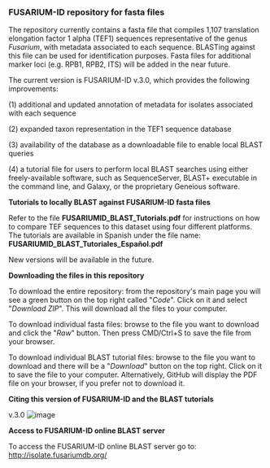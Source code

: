 ### FUSARIUM-ID repository for fasta files

The repository currently contains a fasta file that compiles 1,107 translation elongation factor 1 alpha (TEF1) sequences representative of the genus _Fusarium_, with metadata associated to each sequence. BLASTing against this file can be used for identification purposes. Fasta files for additional marker loci (e.g. RPB1, RPB2, ITS) will be added in the near future.  

The current version is FUSARIUM-ID v.3.0, which provides the following improvements: 

  (1) additional and updated annotation of metadata for isolates associated with each sequence 

  (2) expanded taxon representation in the TEF1 sequence database 
  
  (3) availability of the database as a downloadable file to enable local BLAST queries
  
  (4) a tutorial file for users to perform local BLAST searches using either freely-available software, such as SequenceServer, BLAST+ executable in the command line, and Galaxy, or the proprietary Geneious software. 
  
**Tutorials to locally BLAST against FUSARIUM-ID fasta files**

Refer to the file **FUSARIUMID_BLAST_Tutorials.pdf** for instructions on how to compare TEF sequences to this dataset using four different platforms. The tutorials are available in Spanish under the file name: **FUSARIUMID_BLAST_Tutoriales_Español.pdf**

New versions will be available in the future. 

**Downloading the files in this repository**

To download the entire repository: from the repository's main page you will see a green button on the top right called "_Code_". Click on it and select "_Download ZIP_". This will download all the files to your computer.

To download individual fasta files: browse to the file you want to download and click the "_Raw_" button. Then press CMD/Ctrl+S to save the file from your browser.

To download individual BLAST tutorial files: browse to the file you want to download and there will be a "_Download_" button on the top right. Click on it to save the file to your computer. Alternatively, GitHub will display the PDF file on your browser, if you prefer not to download it.

**Citing this version of FUSARIUM-ID and the BLAST tutorials**

v.3.0 ![image](https://user-images.githubusercontent.com/90630499/135128521-70a413c2-11f2-496e-be38-d2373abeb8dc.png)

**Access to FUSARIUM-ID online BLAST server**

To access the FUSARIUM-ID online BLAST server go to: http://isolate.fusariumdb.org/

<!--
**fusariumid/fusariumid** is a ✨ _special_ ✨ repository because its `README.md` (this file) appears on your GitHub profile.

Here are some ideas to get you started:



